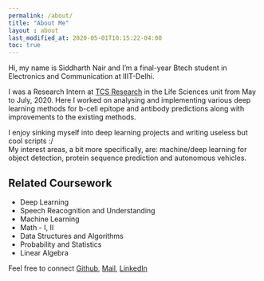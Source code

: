 ```yaml
---
permalink: /about/
title: "About Me"
layout : about
last_modified_at: 2020-05-01T10:15:22-04:00
toc: true
---
```


Hi, my name is Siddharth Nair and I’m a final-year Btech student in Electronics 
and Communication at IIIT-Delhi.

I was a Research Intern at [TCS Research](https://www.tcs.com/tcs-research) in the 
Life Sciences unit from May to July, 2020. Here I worked on analysing and implementing 
various deep learning methods for b-cell epitope and antibody predictions along 
with improvements to the existing methods.

I enjoy sinking myself into deep learning projects and writing useless but cool scripts :/  
My interest areas, a bit more specifically, are: machine/deep learning for object 
detection, protein sequence prediction and autonomous vehicles.

## Related Coursework
* Deep Learning
* Speech Reacognition and Understanding
* Machine Learning
* Math - I, II
* Data Structures and Algorithms
* Probability and Statistics
* Linear Algebra


Feel free to connect [Github](https://github.com/siddharth17196), [Mail](mailto:siddharth17196@iiitd.ac.in), 
[LinkedIn](https://www.linkedin.com/in/siddharthvinodnair/)

